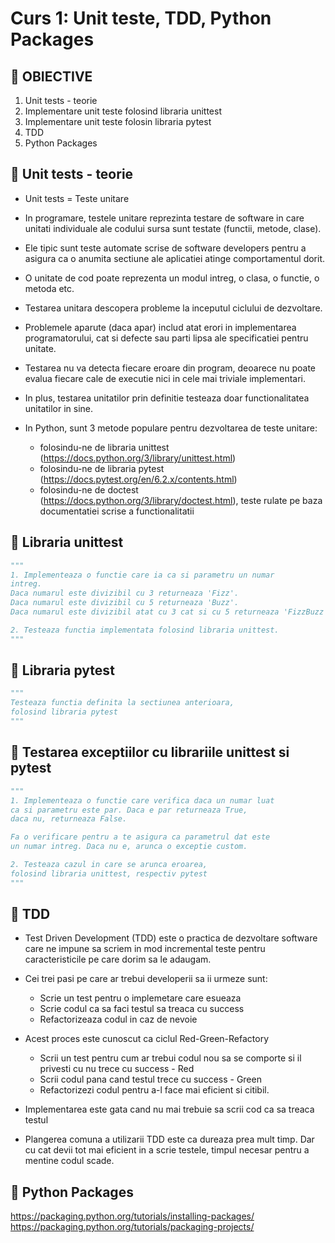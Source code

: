 # Curs 1: Unit teste, TDD, Python Packages
## 📝 OBIECTIVE
1. Unit tests - teorie
2. Implementare unit teste folosind libraria unittest
3. Implementare unit teste folosin libraria pytest
4. TDD
5. Python Packages

## 📌 Unit tests - teorie
- Unit tests = Teste unitare
- In programare, testele unitare reprezinta testare de software
in care unitati individuale ale codului sursa sunt testate
  (functii, metode, clase).
- Ele tipic sunt teste automate scrise de software developers
pentru a asigura ca o anumita sectiune ale aplicatiei atinge
comportamentul dorit.
- O unitate de cod poate reprezenta un modul intreg, o clasa,
o functie, o metoda etc.
- Testarea unitara descopera probleme la inceputul ciclului de dezvoltare.
- Problemele aparute (daca apar) includ atat erori in implementarea
programatorului, cat si defecte sau parti lipsa ale specificatiei pentru
unitate.
- Testarea nu va detecta fiecare eroare din program, deoarece nu poate
evalua fiecare cale de executie nici in cele mai triviale implementari.
- In plus, testarea unitatilor prin definitie testeaza doar functionalitatea
unitatilor in sine.

- In Python, sunt 3 metode populare pentru dezvoltarea de teste unitare:
  - folosindu-ne de libraria unittest (https://docs.python.org/3/library/unittest.html)
  - folosindu-ne de libraria pytest (https://docs.pytest.org/en/6.2.x/contents.html)
  - folosindu-ne de doctest (https://docs.python.org/3/library/doctest.html), teste rulate pe
baza documentatiei scrise a functionalitatii

## 📌 Libraria unittest

```python
"""
1. Implementeaza o functie care ia ca si parametru un numar
intreg.
Daca numarul este divizibil cu 3 returneaza 'Fizz'.
Daca numarul este divizibil cu 5 returneaza 'Buzz'.
Daca numarul este divizibil atat cu 3 cat si cu 5 returneaza 'FizzBuzz'.

2. Testeaza functia implementata folosind libraria unittest.
"""
```


## 📌 Libraria pytest
```python
"""
Testeaza functia definita la sectiunea anterioara,
folosind libraria pytest
"""
```

## 📌 Testarea exceptiilor cu librariile unittest si pytest
```python
"""
1. Implementeaza o functie care verifica daca un numar luat
ca si parametru este par. Daca e par returneaza True,
daca nu, returneaza False.

Fa o verificare pentru a te asigura ca parametrul dat este
un numar intreg. Daca nu e, arunca o exceptie custom.

2. Testeaza cazul in care se arunca eroarea,
folosind libraria unittest, respectiv pytest
"""
```
## 📌 TDD
- Test Driven Development (TDD) este o practica de dezvoltare
software care ne impune sa scriem in mod incremental teste
pentru caracteristicile pe care dorim sa le adaugam.

- Cei trei pasi pe care ar trebui developerii sa ii urmeze sunt:
  - Scrie un test pentru o implemetare care esueaza
  - Scrie codul ca sa faci testul sa treaca cu success
  - Refactorizeaza codul in caz de nevoie

- Acest proces este cunoscut ca ciclul Red-Green-Refactory
  - Scrii un test pentru cum ar trebui codul nou sa se comporte si il privesti cu nu trece cu success - Red
  - Scrii codul pana cand testul trece cu success - Green
  - Refactorizezi codul pentru a-l face mai eficient si citibil.

- Implementarea este gata cand nu mai trebuie sa scrii cod ca sa treaca testul
- Plangerea comuna a utilizarii TDD este ca dureaza prea mult timp. Dar cu cat devii tot mai eficient in a scrie testele, timpul necesar pentru a mentine codul scade.

## 📌 Python Packages
https://packaging.python.org/tutorials/installing-packages/
https://packaging.python.org/tutorials/packaging-projects/
